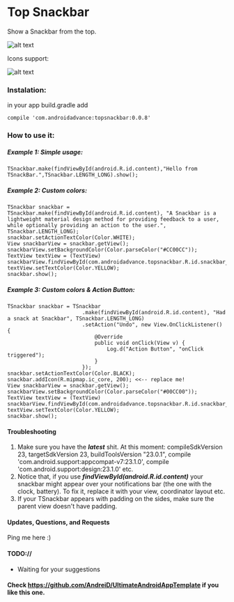 Top Snackbar
==========================

Show a Snackbar from the top.


![alt text](https://raw.githubusercontent.com/AndreiD/TSnackBar/master/app/snackbar.gif "How the app looks 1")

Icons support:

![alt text](https://raw.githubusercontent.com/AndreiD/TSnackBar/master/app/with_icon.jpg "How the app looks 1")


### Instalation:

in your app build.gradle add

~~~~
compile 'com.androidadvance:topsnackbar:0.0.8'
~~~~



### How to use it:


##### Example 1: Simple usage:

~~~~
TSnackbar.make(findViewById(android.R.id.content),"Hello from TSnackBar.",TSnackbar.LENGTH_LONG).show();
~~~~

##### Example 2: Custom colors:

~~~~
TSnackbar snackbar = TSnackbar.make(findViewById(android.R.id.content), "A Snackbar is a lightweight material design method for providing feedback to a user, while optionally providing an action to the user.", TSnackbar.LENGTH_LONG);
snackbar.setActionTextColor(Color.WHITE);
View snackbarView = snackbar.getView();
snackbarView.setBackgroundColor(Color.parseColor("#CC00CC"));
TextView textView = (TextView) snackbarView.findViewById(com.androidadvance.topsnackbar.R.id.snackbar_text);
textView.setTextColor(Color.YELLOW);
snackbar.show();
~~~~

##### Example 3: Custom colors & Action Button:              

~~~~                
TSnackbar snackbar = TSnackbar
                        .make(findViewById(android.R.id.content), "Had a snack at Snackbar", TSnackbar.LENGTH_LONG)
                        .setAction("Undo", new View.OnClickListener() {
                            @Override
                            public void onClick(View v) {
                                Log.d("Action Button", "onClick triggered");
                            }
                        });
snackbar.setActionTextColor(Color.BLACK);
snackbar.addIcon(R.mipmap.ic_core, 200); <<-- replace me!
View snackbarView = snackbar.getView();
snackbarView.setBackgroundColor(Color.parseColor("#00CC00"));
TextView textView = (TextView) snackbarView.findViewById(com.androidadvance.topsnackbar.R.id.snackbar_text);
textView.setTextColor(Color.YELLOW);
snackbar.show();
~~~~

#### Troubleshooting 

1. Make sure you have the ***latest*** shit. At this moment: compileSdkVersion 23, targetSdkVersion 23, buildToolsVersion "23.0.1", compile 'com.android.support:appcompat-v7:23.1.0',   compile 'com.android.support:design:23.1.0' etc.
2. Notice that, if you use ***findViewById(android.R.id.content)*** your snackbar might appear over your notifications bar (the one with the clock, battery). To fix it, replace it with your view, coordinator layout etc.
3. If your TSnackbar appears with padding on the sides, make sure the parent view doesn't have padding.

#### Updates, Questions, and Requests

Ping me here :)


#### TODO://

* Waiting for your suggestions


#### Check https://github.com/AndreiD/UltimateAndroidAppTemplate if you like this one.
